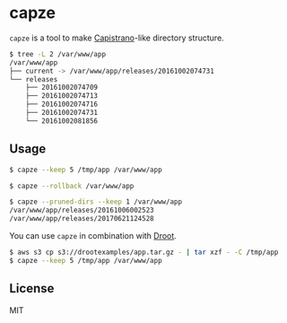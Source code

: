 capze
======

`capze` is a tool to make [Capistrano](http://capistranorb.com/)-like directory structure.

```bash
$ tree -L 2 /var/www/app
/var/www/app
├── current -> /var/www/app/releases/20161002074731
└── releases
    ├── 20161002074709
    ├── 20161002074713
    ├── 20161002074716
    ├── 20161002074731
    └── 20161002081856
```

## Usage

```bash
$ capze --keep 5 /tmp/app /var/www/app

$ capze --rollback /var/www/app

$ capze --pruned-dirs --keep 1 /var/www/app
/var/www/app/releases/20161006002523
/var/www/app/releases/20170621124528
```

You can use `capze` in combination with [Droot](https://github.com/yuuki/droot).

```bash
$ aws s3 cp s3://drootexamples/app.tar.gz - | tar xzf - -C /tmp/app
$ capze --keep 5 /tmp/app /var/www/app
```

## License
MIT
